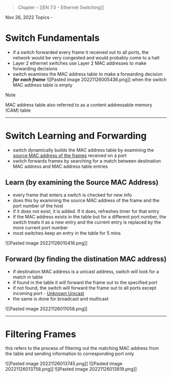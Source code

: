 >Chapter - [[EN 7.0 - Ethernet Switching]]

Nov 26, 2022
Topics - 

# Switch Fundamentals
- if a switch forwarded every frame it received out to all ports, the network would be very congested and would probably come to a halt
- Layer 2 ethernet switches use Layer 2 MAC addresses to make forwarding decisions
- switch examines the MAC address table to make a forwarding decision ***for each frame***
![[Pasted image 20221126005436.png]]
when the switch MAC address table is empty

>[!NOTE]
>MAC address table also referred to as a content addressable memory (CAM) table

---
# Switch Learning and Forwarding
- switch dynamically builds the MAC address table by examining the <u>source MAC address of the frames</u> received on a port
- switch forwards frames by searching for a match between destination MAC address and MAC address table entries

## Learn (by examining the Source MAC Address)
- every frame that enters a switch is checked for new info
- does this by examining the source MAC address of the frame and the port number of the host
- if it does not exist, it is added. If it does, refreshes timer for that entry
- if the MAC address exists in the table but for a different port number, the switch treats it as a new entry and the current entry is replaced by the more current port number
- most switches keep an entry in the table for 5 mins 

![[Pasted image 20221126010416.png]]

## Forward (by finding the distination MAC address)
- if destination MAC address is a unicast address, switch will look for a match in table
- if found in the table it will forward the frame out to the specified port
- if not found, the switch will forward the frame out to all ports except incoming port - <u>Unknown Unicast</u>
- the same is done for broadcast and multicast

![[Pasted image 20221126011058.png]]

---
# Filtering Frames
this refers to the process of filtering out the matching MAC address from the table and sending information to corresponding port only

![[Pasted image 20221126013745.png]]
![[Pasted image 20221126013758.png]]
![[Pasted image 20221126013819.png]]
